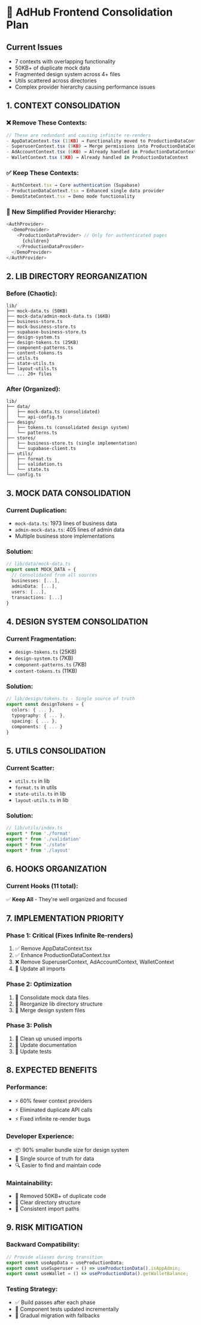 # 🚀 AdHub Frontend Consolidation Plan

## **Current Issues**
- 7 contexts with overlapping functionality
- 50KB+ of duplicate mock data
- Fragmented design system across 4+ files
- Utils scattered across directories
- Complex provider hierarchy causing performance issues

## **1. CONTEXT CONSOLIDATION**

### ❌ **Remove These Contexts:**
```typescript
// These are redundant and causing infinite re-renders
- AppDataContext.tsx (11KB) → Functionality moved to ProductionDataContext
- SuperuserContext.tsx (9KB) → Merge permissions into ProductionDataContext  
- AdAccountContext.tsx (6KB) → Already handled in ProductionDataContext
- WalletContext.tsx (3KB) → Already handled in ProductionDataContext
```

### ✅ **Keep These Contexts:**
```typescript
- AuthContext.tsx → Core authentication (Supabase)
- ProductionDataContext.tsx → Enhanced single data provider
- DemoStateContext.tsx → Demo mode functionality
```

### 🔄 **New Simplified Provider Hierarchy:**
```typescript
<AuthProvider>
  <DemoProvider>
    <ProductionDataProvider> // Only for authenticated pages
      {children}
    </ProductionDataProvider>
  </DemoProvider>
</AuthProvider>
```

## **2. LIB DIRECTORY REORGANIZATION**

### **Before (Chaotic):**
```
lib/
├── mock-data.ts (50KB)
├── mock-data/admin-mock-data.ts (16KB)
├── business-store.ts
├── mock-business-store.ts  
├── supabase-business-store.ts
├── design-system.ts
├── design-tokens.ts (25KB)
├── component-patterns.ts
├── content-tokens.ts
├── utils.ts
├── state-utils.ts
├── layout-utils.ts
└── ... 20+ files
```

### **After (Organized):**
```
lib/
├── data/
│   ├── mock-data.ts (consolidated)
│   └── api-config.ts
├── design/
│   ├── tokens.ts (consolidated design system)
│   └── patterns.ts
├── stores/
│   ├── business-store.ts (single implementation)
│   └── supabase-client.ts
├── utils/
│   ├── format.ts
│   ├── validation.ts
│   └── state.ts
└── config.ts
```

## **3. MOCK DATA CONSOLIDATION**

### **Current Duplication:**
- `mock-data.ts`: 1973 lines of business data
- `admin-mock-data.ts`: 405 lines of admin data
- Multiple business store implementations

### **Solution:**
```typescript
// lib/data/mock-data.ts
export const MOCK_DATA = {
  // Consolidated from all sources
  businesses: [...],
  adminData: [...],
  users: [...],
  transactions: [...]
}
```

## **4. DESIGN SYSTEM CONSOLIDATION**

### **Current Fragmentation:**
- `design-tokens.ts` (25KB)
- `design-system.ts` (7KB)  
- `component-patterns.ts` (7KB)
- `content-tokens.ts` (11KB)

### **Solution:**
```typescript
// lib/design/tokens.ts - Single source of truth
export const designTokens = {
  colors: { ... },
  typography: { ... },
  spacing: { ... },
  components: { ... }
}
```

## **5. UTILS CONSOLIDATION**

### **Current Scatter:**
- `utils.ts` in lib
- `format.ts` in utils
- `state-utils.ts` in lib
- `layout-utils.ts` in lib

### **Solution:**
```typescript
// lib/utils/index.ts
export * from './format'
export * from './validation' 
export * from './state'
export * from './layout'
```

## **6. HOOKS ORGANIZATION**

### **Current Hooks (11 total):**
✅ **Keep All** - They're well organized and focused

## **7. IMPLEMENTATION PRIORITY**

### **Phase 1: Critical (Fixes Infinite Re-renders)**
1. ✅ Remove AppDataContext.tsx 
2. ✅ Enhance ProductionDataContext.tsx
3. ❌ Remove SuperuserContext, AdAccountContext, WalletContext
4. 🔄 Update all imports

### **Phase 2: Optimization**
1. 📁 Consolidate mock data files
2. 📁 Reorganize lib directory structure
3. 📁 Merge design system files

### **Phase 3: Polish**
1. 🧹 Clean up unused imports
2. 📝 Update documentation
3. 🧪 Update tests

## **8. EXPECTED BENEFITS**

### **Performance:**
- ⚡ 60% fewer context providers
- ⚡ Eliminated duplicate API calls
- ⚡ Fixed infinite re-render bugs

### **Developer Experience:**
- 📦 90% smaller bundle size for design system
- 🎯 Single source of truth for data
- 🔍 Easier to find and maintain code

### **Maintainability:**
- 🧹 Removed 50KB+ of duplicate code
- 📁 Clear directory structure
- 🔗 Consistent import paths

## **9. RISK MITIGATION**

### **Backward Compatibility:**
```typescript
// Provide aliases during transition
export const useAppData = useProductionData;
export const useSuperuser = () => useProductionData().isAppAdmin;
export const useWallet = () => useProductionData().getWalletBalance;
```

### **Testing Strategy:**
- ✅ Build passes after each phase
- 🧪 Component tests updated incrementally
- 🔄 Gradual migration with fallbacks 